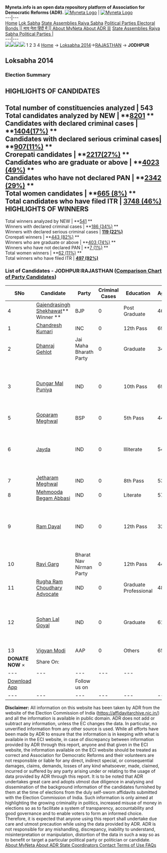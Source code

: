 **Myneta.info is an open data repository platform of Association for Democratic Reforms (ADR).**
[![Myneta Logo](https://www.myneta.info/lib/img/myneta-logo.png)](https://www.myneta.info/) | [![Myneta Logo](https://www.myneta.info/lib/img/adr-logo.png)](https://adrindia.org)  
---|---  
[Home](https://www.myneta.info/) [Lok Sabha](https://www.myneta.info/#ls "Lok Sabha") [ State Assemblies ](https://www.myneta.info/#sa "State Assemblies") [Rajya Sabha](https://www.myneta.info/#rs "Rajya Sabha") [Political Parties ](https://www.myneta.info/party "Political Parties") [ Electoral Bonds ](https://www.myneta.info/electoral_bonds "Electoral Bonds") [ || माय नेता हिंदी में || ](https://translate.google.co.in/translate?prev=hp&hl=en&js=y&u=www.myneta.info&sl=en&tl=hi&history_state0=) [ About MyNeta ](https://adrindia.org/content/about-myneta) [ About ADR ](https://adrindia.org/about-adr/who-we-are) [☰](javascript:void\(0\))
[ State Assemblies ](https://www.myneta.info/#sa "State Assemblies") [ Rajya Sabha ](https://www.myneta.info/#rs "Rajya Sabha") [ Political Parties ](https://www.myneta.info/party "Political Parties")
|   
---|---  
![](https://www.myneta.info/lib/img/banner/banner-1.png)![](https://www.myneta.info/lib/img/banner/banner-2.png)![](https://www.myneta.info/lib/img/banner/banner-3.png)![](https://www.myneta.info/lib/img/banner/banner-4.png)
1  2  3  4 
[Home](https://www.myneta.info/) → [Loksabha 2014](https://www.myneta.info/ls2014/)→[RAJASTHAN](https://www.myneta.info/ls2014/index.php?action=show_constituencies&state_id=20) → **JODHPUR**
### 
## Loksabha 2014
###  Election Summary 
HIGHLIGHTS OF CANDIDATES  
---  
Total number of constituencies analyzed |  543   
Total candidates analyzed by NEW | **[8201](https://www.myneta.info/ls2014/index.php?action=summary&subAction=candidates_analyzed&sort=candidate#summary) **  
Candidates with declared criminal cases | **[1404(17%)](https://www.myneta.info/ls2014/index.php?action=summary&subAction=crime&sort=candidate#summary) **  
Candidates with declared serious criminal cases| **[907(11%)](https://www.myneta.info/ls2014/index.php?action=summary&subAction=serious_crime&sort=candidate#summary) **  
Crorepati candidates | **[2217(27%)](https://www.myneta.info/ls2014/index.php?action=summary&subAction=crorepati&sort=candidate#summary) **  
Candidates who are graduate or above | **[4023 (49%)](https://www.myneta.info/ls2014/index.php?action=summary&subAction=education&sort=candidate#summary) **  
Candidates who have not declared PAN | **[2342 (29%)](https://www.myneta.info/ls2014/index.php?action=summary&subAction=without_pan&sort=candidate#summary) **  
Total women candidates | **[665 (8%)](https://www.myneta.info/ls2014/index.php?action=summary&subAction=women_candidate&sort=candidate#summary) **  
Total candidates who have filed ITR | [**3748 (46%)**](https://www.myneta.info/ls2014/index.php?action=summary&subAction=filed_itr&sort=candidate#summary)  
HIGHLIGHTS OF WINNERS  
---  
Total winners analyzed by NEW | **[541](https://www.myneta.info/ls2014/index.php?action=summary&subAction=winner_analyzed&sort=candidate#summary) **  
Winners with declared criminal cases | **[186 (34%)](https://www.myneta.info/ls2014/index.php?action=summary&subAction=winner_crime&sort=candidate#summary) **  
Winners with declared serious criminal cases | **[119 (22%)](https://www.myneta.info/ls2014/index.php?action=summary&subAction=winner_serious_crime&sort=candidate#summary)**  
Crorepati winners | **[443 (82%)](https://www.myneta.info/ls2014/index.php?action=summary&subAction=winner_crorepati&sort=candidate#summary) **  
Winners who are graduate or above | **[403 (74%)](https://www.myneta.info/ls2014/index.php?action=summary&subAction=winner_education&sort=candidate#summary) **  
Winners who have not declared PAN | **[7 (1%)](https://www.myneta.info/ls2014/index.php?action=summary&subAction=winner_without_pan&sort=candidate#summary) **  
Total women winners | **[62 (11%)](https://www.myneta.info/ls2014/index.php?action=summary&subAction=winner_women&sort=candidate#summary) **  
Total winners who have filed ITR | [**497 (92%)**](https://www.myneta.info/ls2014/index.php?action=summary&subAction=winner_filed_itr&sort=candidate#summary)  
### List of Candidates - JODHPUR:RAJASTHAN ([Comparison Chart of Party Candidates](https://www.myneta.info/ls2014/comparisonchart.php?constituency_id=406))
SNo | Candidate| Party| Criminal Cases| Education| Age| Total Assets| Liabilities  
---|---|---|---|---|---|---|---  
4  | [Gajendrasingh Shekhawat](https://www.myneta.info/ls2014/candidate.php?candidate_id=3438)** Winner ** | BJP | 0 | Post Graduate| 46 | Rs 14,34,91,494 ~ 14 Crore+ | Rs 9,21,98,588 ~ 9 Crore+  
1  | [Chandresh Kumari](https://www.myneta.info/ls2014/candidate.php?candidate_id=3440) | INC | 0 | 12th Pass| 69 | Rs 30,78,22,286 ~ 30 Crore+ | Rs 41,01,175 ~ 41 Lacs+  
2  | [Dhanraj Gehlot](https://www.myneta.info/ls2014/candidate.php?candidate_id=3441) | Jai Maha Bharath Party | 0 | Graduate| 34 | Rs 35,06,231 ~ 35 Lacs+ | Rs 3,00,000 ~ 3 Lacs+  
3  | [Dungar Mal Puniya](https://www.myneta.info/ls2014/candidate.php?candidate_id=3446) | IND | 0 | 10th Pass| 69 | ![](https://myneta.info/image_v2.php?myneta_folder=ls2014&candidate_id=3446&col=ta) | ![](https://myneta.info/image_v2.php?myneta_folder=ls2014&candidate_id=3446&col=lia)  
5  | [Goparam Meghwal](https://www.myneta.info/ls2014/candidate.php?candidate_id=3439) | BSP | 0 | 5th Pass| 44 | Rs 86,26,500 ~ 86 Lacs+ | Rs 0 ~   
6  | [Jayda](https://www.myneta.info/ls2014/candidate.php?candidate_id=3444) | IND | 0 | Illiterate| 54 | ![](https://myneta.info/image_v2.php?myneta_folder=ls2014&candidate_id=3444&col=ta) | ![](https://myneta.info/image_v2.php?myneta_folder=ls2014&candidate_id=3444&col=lia)  
7  | [Jetharam Meghwal](https://www.myneta.info/ls2014/candidate.php?candidate_id=3445) | IND | 0 | 8th Pass| 53 | Rs 7,65,000 ~ 7 Lacs+ | Rs 25,000 ~ 25 Thou+  
8  | [Mehmooda Begam Abbasi](https://www.myneta.info/ls2014/candidate.php?candidate_id=3447) | IND | 0 | Literate| 57 | Rs 17,95,520 ~ 17 Lacs+ | Rs 0 ~   
9  | [Ram Dayal](https://www.myneta.info/ls2014/candidate.php?candidate_id=3448) | IND | 0 | 12th Pass| 32 | ![](https://myneta.info/image_v2.php?myneta_folder=ls2014&candidate_id=3448&col=ta) | ![](https://myneta.info/image_v2.php?myneta_folder=ls2014&candidate_id=3448&col=lia)  
10  | [Ravi Garg](https://www.myneta.info/ls2014/candidate.php?candidate_id=3442) | Bharat Nav Nirman Party | 0 | 12th Pass| 44 | Rs 13,82,000 ~ 13 Lacs+ | Rs 0 ~   
11  | [Rugha Ram Choudhary Advocate](https://www.myneta.info/ls2014/candidate.php?candidate_id=3449) | IND | 0 | Graduate Professional| 48 | Rs 41,80,402 ~ 41 Lacs+ | Rs 0 ~   
12  | [Sohan Lal Goyal](https://www.myneta.info/ls2014/candidate.php?candidate_id=3450) | IND | 0 | Graduate| 61 | ![](https://myneta.info/image_v2.php?myneta_folder=ls2014&candidate_id=3450&col=ta) | ![](https://myneta.info/image_v2.php?myneta_folder=ls2014&candidate_id=3450&col=lia)  
13  | [Vigyan Modi](https://www.myneta.info/ls2014/candidate.php?candidate_id=3443) | AAP | 0 | Others| 65 | Rs 1,32,65,789 ~ 1 Crore+ | Rs 4,09,622 ~ 4 Lacs+  
|  **DONATE NOW** × |  Share On:  | [](https://api.whatsapp.com/send?text=https%3A%2F%2Fmyneta.info%2Fpunjab2022%2Findex.php%3Faction%3Dshow_constituencies%26state_id%3D19) | [](https://www.facebook.com/sharer/sharer.php?u=https%3A%2F%2Fmyneta.info%2Fpunjab2022%2Findex.php%3Faction%3Dshow_constituencies%26state_id%3D19) | [](https://twitter.com/share?url=https%3A%2F%2Fmyneta.info%2Fpunjab2022%2Findex.php%3Faction%3Dshow_constituencies%26state_id%3D19)  
---|---|---|---|---  
| [ Download App ](https://play.google.com/store/apps/details?id=com.webrosoft.myneta1&pcampaignid=pcampaignidMKT-Other-global-all-co-prtnr-py-PartBadge-Mar2515-1) | [](https://play.google.com/store/apps/details?id=com.webrosoft.myneta1&pcampaignid=pcampaignidMKT-Other-global-all-co-prtnr-py-PartBadge-Mar2515-1) |  Follow us on  | [](https://www.facebook.com/adrindia.org/) | [](https://twitter.com/adrspeaks) | [](https://groups.google.com/g/national-election-watch?hl=en&pli=1) | [](https://www.instagram.com/adrspeaks/) | [](https://www.youtube.com/user/adrspeaks) | [](https://sharechat.com/profile/adrspeaks)  
---|---|---|---|---|---|---|---|---  
**Disclaimer:** All information on this website has been taken by ADR from the website of the Election Commission of India (https://affidavitarchive.nic.in/) and all the information is available in public domain. ADR does not add or subtract any information, unless the EC changes the data. In particular, no unverified information from any other source is used. While all efforts have been made by ADR to ensure that the information is in keeping with what is available in the ECI website, in case of discrepancy between information provided by ADR through this report, anyone and that given in the ECI website, the information available on the ECI website should be treated as correct and Association for Democratic Reforms and their volunteers are not responsible or liable for any direct, indirect special, or consequential damages, claims, demands, losses of any kind whatsoever, made, claimed, incurred or suffered by any party arising under or relating to the usage of data provided by ADR through this report. It is to be noted that ADR undertakes great care and adopts utmost due diligence in analysing and dissemination of the background information of the candidates furnished by them at the time of elections from the duly self-sworn affidavits submitted with the Election Commission of India. Such information is only aimed at highlighting the growing criminality in politics, increased misuse of money in elections so as to facilitate a system of transparency, accountability and good governance and to enable voters to form an informed choice. Therefore, it is expected that anyone using this report shall undertake due care and utmost precaution while using the data provided by ADR. ADR is not responsible for any mishandling, discrepancy, inability to understand, misinterpretation or manipulation, distortion of the data in such a way so as to benefit or target a particular political party or politician or candidate. 
[ About MyNeta ](https://adrindia.org/content/about-myneta) [ About ADR ](https://adrindia.org/about-adr/who-we-are) [ State Coordinators ](https://adrindia.org/about-adr/state-coordinators) [ Contact ](https://adrindia.org/contact-us) [ Terms of Use ](https://adrindia.org/content/adr-terms-use) [ FAQs ](https://adrindia.org/content/faqs)

